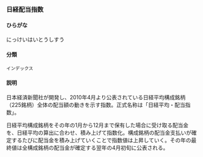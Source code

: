 <div style="display:none;">

## [あ行](securities-terms?id=あ行)
## [か行](securities-terms?id=か行)
## [さ行](securities-terms?id=さ行)
## [た行](securities-terms?id=た行)
## [な行](securities-terms?id=な行)

</div>

### 日経配当指数

#### ひらがな

にっけいはいとうしすう

#### 分類

`インデックス`

#### 説明

日本経済新聞社が開発し、2010年4月より公表されている日経平均構成銘柄（225銘柄）全体の配当額の動きを示す指数。正式名称は「日経平均・配当指数」。
 
日経平均構成銘柄をその年の1月から12月まで保有した場合に受け取る配当金を、日経平均の算出に合わせ、積み上げて指数化。構成銘柄の配当金支払いが確定するたびに配当金を積み上げていくことで指数値は上昇していく。その年の最終値は全構成銘柄の配当金が確定する翌年の4月初旬に公表される。

<div style="display:none;">

## [は行](securities-terms?id=は行)
## [ま行](securities-terms?id=ま行)
## [や行](securities-terms?id=や行)
## [ら行](securities-terms?id=ら行)
## [わ行](securities-terms?id=わ行)
## [英数字・記号](securities-terms?id=英数字・記号)

</div>

